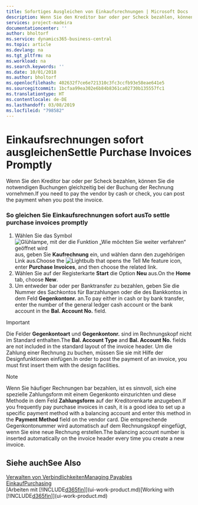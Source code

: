 ```yaml
---
title: Sofortiges Ausgleichen von Einkaufsrechnungen | Microsoft Docs
description: Wenn Sie den Kreditor bar oder per Scheck bezahlen, können Sie die notwendigen Buchungen gleichzeitig bei der Buchung der Rechnung vornehmen.
services: project-madeira
documentationcenter: ''
author: bholtorf
ms.service: dynamics365-business-central
ms.topic: article
ms.devlang: na
ms.tgt_pltfrm: na
ms.workload: na
ms.search.keywords: ''
ms.date: 10/01/2018
ms.author: bholtorf
ms.openlocfilehash: 402632f7ce6e721310c3fc3ccfb93e58eae641e5
ms.sourcegitcommit: 1bcfaa99ea302e6b84b8361ca02730b135557fc1
ms.translationtype: HT
ms.contentlocale: de-DE
ms.lasthandoff: 03/08/2019
ms.locfileid: "798582"
---
```

# <a name="settle-purchase-invoices-promptly"></a><span data-ttu-id="13c97-103">Einkaufsrechnungen sofort ausgleichen</span><span class="sxs-lookup"><span data-stu-id="13c97-103">Settle Purchase Invoices Promptly</span></span>
<span data-ttu-id="13c97-104">Wenn Sie den Kreditor bar oder per Scheck bezahlen, können Sie die notwendigen Buchungen gleichzeitig bei der Buchung der Rechnung vornehmen.</span><span class="sxs-lookup"><span data-stu-id="13c97-104">If you need to pay the vendor by cash or check, you can post the payment when you post the invoice.</span></span>  
  
### <a name="to-settle-purchase-invoices-promptly"></a><span data-ttu-id="13c97-105">So gleichen Sie Einkaufsrechnungen sofort aus</span><span class="sxs-lookup"><span data-stu-id="13c97-105">To settle purchase invoices promptly</span></span>  
1. <span data-ttu-id="13c97-106">Wählen Sie das Symbol ![Glühlampe, mit der die Funktion „Wie möchten Sie weiter verfahren“ geöffnet wird](media/ui-search/search_small.png "Wie möchten Sie weiter verfahren?") aus, geben Sie **Kaufrechnung** ein, und wählen dann den zugehörigen Link aus.</span><span class="sxs-lookup"><span data-stu-id="13c97-106">Choose the ![Lightbulb that opens the Tell Me feature](media/ui-search/search_small.png "Tell me what you want to do") icon, enter **Purchase Invoices**, and then choose the related link.</span></span>  
2. <span data-ttu-id="13c97-107">Wählen Sie auf der Registerkarte **Start** die Option **Neu** aus.</span><span class="sxs-lookup"><span data-stu-id="13c97-107">On the **Home** tab, choose **New**.</span></span>  
3.  <span data-ttu-id="13c97-108">Um entweder bar oder per Banktransfer zu bezahlen, geben Sie die Nummer des Sachkontos für Barzahlungen oder die des Bankkontos in dem Feld **Gegenkontonr.** an.</span><span class="sxs-lookup"><span data-stu-id="13c97-108">To pay either in cash or by bank transfer, enter the number of the general ledger cash account or the bank account in the **Bal. Account No.** field.</span></span>  
  
> [!IMPORTANT]  
>  <span data-ttu-id="13c97-109">Die Felder **Gegenkontoart** und **Gegenkontonr.** sind im Rechnungskopf nicht im Standard enthalten.</span><span class="sxs-lookup"><span data-stu-id="13c97-109">The **Bal. Account Type** and **Bal. Account No.** fields are not included in the standard layout of the invoice header.</span></span> <span data-ttu-id="13c97-110">Um die Zahlung einer Rechnung zu buchen, müssen Sie sie mit Hilfe der Designfunktionen einfügen.</span><span class="sxs-lookup"><span data-stu-id="13c97-110">In order to post the payment of an invoice, you must first insert them with the design facilities.</span></span>  
  
> [!NOTE]  
>  <span data-ttu-id="13c97-111">Wenn Sie häufiger Rechnungen bar bezahlen, ist es sinnvoll, sich eine spezielle Zahlungsform mit einem Gegenkonto einzurichten und diese Methode in dem Feld **Zahlungsform** auf der Kreditorenkarte anzugeben.</span><span class="sxs-lookup"><span data-stu-id="13c97-111">If you frequently pay purchase invoices in cash, it is a good idea to set up a specific payment method with a balancing account and enter this method in the **Payment Method** field on the vendor card.</span></span> <span data-ttu-id="13c97-112">Die entsprechende Gegenkontonummer wird automatisch auf dem Rechnungskopf eingefügt, wenn Sie eine neue Rechnung erstellen.</span><span class="sxs-lookup"><span data-stu-id="13c97-112">The balancing account number is inserted automatically on the invoice header every time you create a new invoice.</span></span>  
  
## <a name="see-also"></a><span data-ttu-id="13c97-113">Siehe auch</span><span class="sxs-lookup"><span data-stu-id="13c97-113">See Also</span></span>  
[<span data-ttu-id="13c97-114">Verwalten von Verbindlichkeiten</span><span class="sxs-lookup"><span data-stu-id="13c97-114">Managing Payables</span></span>](payables-manage-payables.md)  
[<span data-ttu-id="13c97-115">Einkauf</span><span class="sxs-lookup"><span data-stu-id="13c97-115">Purchasing</span></span>](purchasing-manage-purchasing.md)  
<span data-ttu-id="13c97-116">[Arbeiten mit [!INCLUDE[d365fin](includes/d365fin_md.md)]](ui-work-product.md)</span><span class="sxs-lookup"><span data-stu-id="13c97-116">[Working with [!INCLUDE[d365fin](includes/d365fin_md.md)]](ui-work-product.md)</span></span>